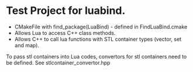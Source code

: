 Test Project for luabind.
=========================

- CMakeFile with find\_package(LuaBind) - defined in FindLuaBind.cmake
- Allows Lua to access C++ class methods.
- Allows C++ to call lua functions with STL container types (vector, set and map). 

To pass stl containers into Lua codes, convertors for stl containers need to be defined.
See stlcontainer\_convertor.hpp


